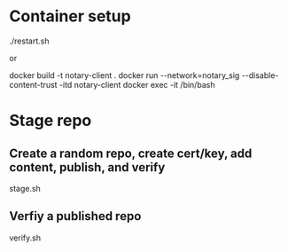 # Container setup
./restart.sh

or 

docker build -t notary-client .
docker run --network=notary_sig --disable-content-trust -itd notary-client
docker exec -it <container-id> /bin/bash

# Stage repo

## Create a random repo, create cert/key, add content, publish, and verify
stage.sh

## Verfiy a published repo
verify.sh <repo>
